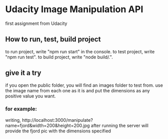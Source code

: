 # Udacity Image Manipulation API
first assignment from Udacity

## How to run, test, build project
to run project, write "npm run start" in the console.
to test project, write "npm run test".
to build project, write "node build/.".

## give it a try
if you open the public folder, you will find an images folder to test from. use the image name from each one as it is and put the dimensions as any positive value you want.
### for example:
writing,
http://localhost:3000/manipulate?name=fjord&width=200&height=200.jpg
after running the server will provide the fjord pic with the dimensions specified
